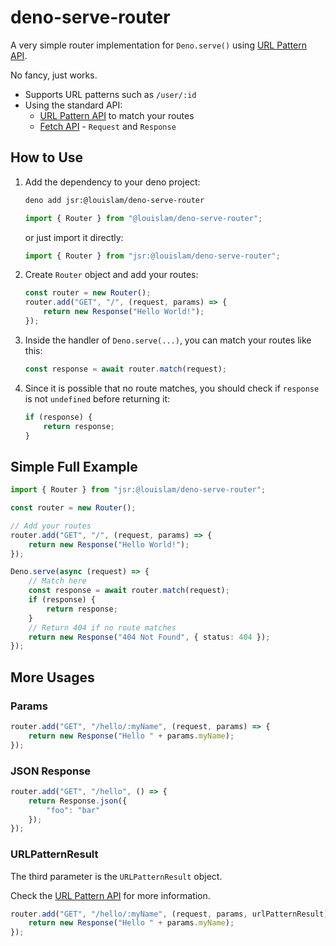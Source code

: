 # deno-serve-router

A very simple router implementation for `Deno.serve()` using [URL Pattern API](https://developer.mozilla.org/en-US/docs/Web/API/URLPattern).

No fancy, just works.

- Supports URL patterns such as `/user/:id`
- Using the standard API:
  - [URL Pattern API](https://developer.mozilla.org/en-US/docs/Web/API/URLPattern) to match your routes
  - [Fetch API](https://developer.mozilla.org/en-US/docs/Web/API/Fetch_API) - `Request` and `Response`

## How to Use

1. Add the dependency to your deno project:

    ```bash
    deno add jsr:@louislam/deno-serve-router
    ```

    ```typescript
    import { Router } from "@louislam/deno-serve-router";
    ```

    or just import it directly:

    ```typescript
    import { Router } from "jsr:@louislam/deno-serve-router";
    ```

1. Create `Router` object and add your routes:

    ```typescript
    const router = new Router();
    router.add("GET", "/", (request, params) => {
        return new Response("Hello World!");
    });
    ```

1. Inside the handler of `Deno.serve(...)`, you can match your routes like this:

    ```typescript
    const response = await router.match(request);
    ```

1. Since it is possible that no route matches, you should check if `response` is not `undefined` before returning it:

    ```typescript
    if (response) {
        return response;
    }
    ```

## Simple Full Example

```typescript
import { Router } from "jsr:@louislam/deno-serve-router";

const router = new Router();

// Add your routes
router.add("GET", "/", (request, params) => {
    return new Response("Hello World!");
});

Deno.serve(async (request) => {
    // Match here
    const response = await router.match(request);
    if (response) {
        return response;
    }
    // Return 404 if no route matches
    return new Response("404 Not Found", { status: 404 });
});
```

## More Usages

### Params

```typescript
router.add("GET", "/hello/:myName", (request, params) => {
    return new Response("Hello " + params.myName);
});
```

### JSON Response

```typescript
router.add("GET", "/hello", () => {
    return Response.json({
        "foo": "bar"
    });
});
```

### URLPatternResult

The third parameter is the `URLPatternResult` object.

Check the [URL Pattern API](https://developer.mozilla.org/en-US/docs/Web/API/URLPattern) for more information.

```typescript
router.add("GET", "/hello/:myName", (request, params, urlPatternResult) => {
    return new Response("Hello " + params.myName);
});
```
